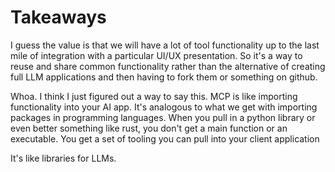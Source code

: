 # Takeaways

I guess the value is that we will have a lot of tool functionality up to the last mile of integration with a particular UI/UX presentation. So it's a way to reuse and share common functionality rather than the alternative of creating full LLM applications and then having to fork them or something on github.

Whoa. I think I just figured out a way to say this. MCP is like importing functionality into your AI app. It's analogous to what we get with importing packages in programming languages. When you pull in a python library or even better something like rust, you don't get a main function or an executable. You get a set of tooling you can pull into your client application

It's like libraries for LLMs.